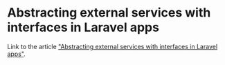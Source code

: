 # Abstracting external services with interfaces in Laravel apps

Link to the article ["Abstracting external services with interfaces in Laravel apps"](https://serhii.io/posts/abstracting-external-services-with-interfaces-in-laravel-apps).

